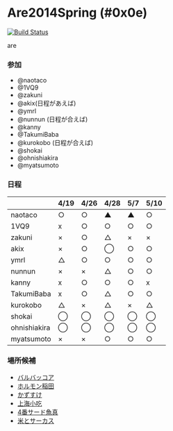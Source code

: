 Are2014Spring (#0x0e)
=============
[![Build Status](https://travis-ci.org/AreKai/Are2014Spring.svg?branch=master)](https://travis-ci.org/AreKai/Are2014Spring)

are

### 参加

- @naotaco
- @1VQ9
- @zakuni
- @akix(日程があえば)
- @ymrl
- @nunnun (日程が合えば)
- @kanny
- @TakumiBaba
- @kurokobo (日程が合えば)
- @shokai
- @ohnishiakira
- @myatsumoto

### 日程

|              | 4/19 | 4/26 | 4/28 | 5/7 | 5/10|
|--------------|------|------|------|-----|-----|
| naotaco      |  ○  |  ○  |  ▲  |  ▲  |  ○  |
| 1VQ9         |  x   | ○    |  ○  |  ○  |    ○ |
| zakuni       |  ×   | ○    |  △  |  ×  |  ×  |
| akix         |  ×   | ○    |  ◯   |  ○  |  ○   |
| ymrl         |  △  | ○    |  ○  |  ○  |  ○  |
| nunnun       |  ×   |  ×  |  △  |  ○ |   ○|
| kanny        |  x  | ○    |  ○  |  ○  |  x  |
| TakumiBaba   |  x   |  ○  |   △  | ○  |  ○ |
| kurokobo     |  △  |  ×  |  △  |  ×  |  △  |
| shokai       | ◯ | ◯ | ◯ | ◯ | ◯ |
| ohnishiakira | ◯ | ◯ | ◯ | ◯ | ◯ |
| myatsumoto   |  ×   |  ×  |  ○  |  ○ |   ○|

### 場所候補

- [バルバッコア](http://www.barbacoa.jp/)
- [ホルモン稲田](http://www.kuroge-wagyu.com/hi/)
- [かずすけ](http://tabelog.com/kanagawa/A1404/A140405/14018634/)
- [上海小吃](http://shanghai-xiaochi.com/)
- [4番サード魚真](http://tabelog.com/tokyo/A1303/A130301/13001785/)
- [米とサーカス](http://tabelog.com/tokyo/A1305/A130503/13124219/)
